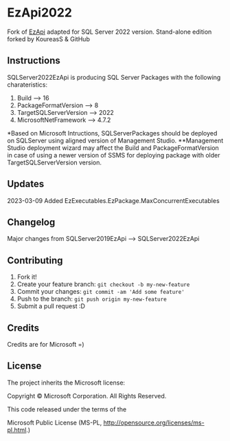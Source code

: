 # EzApi2022

Fork of [EzApi](http://sqlsrvintegrationsrv.codeplex.com/releases/view/21238) adapted for SQL Server 2022 version. Stand-alone edition forked by KoureasS & GitHub

## Instructions
SQLServer2022EzApi is producing SQL Server Packages with the following charateristics:
1. Build --> 16
2. PackageFormatVersion --> 8
3. TargetSQLServerVersion --> 2022
4. MicrosoftNetFramework --> 4.7.2

*Based on Microsoft Intructions, SQLServerPackages should be deployed on SQLServer using aligned version of Management Studio.
**Management Studio deployment wizard may affect the Build and PackageFormatVersion in case of using a newer version of SSMS for deploying package with older TargetSQLServerVersion version.

## Updates
2023-03-09 Added EzExecutables.EzPackage.MaxConcurrentExecutables

## Changelog
Major changes from SQLServer2019EzApi --> SQLServer2022EzApi

## Contributing

1. Fork it!
2. Create your feature branch: `git checkout -b my-new-feature`
3. Commit your changes: `git commit -am 'Add some feature'`
4. Push to the branch: `git push origin my-new-feature`
5. Submit a pull request :D

## Credits

Credits are for Microsoft =)

## License

The project inherits the Microsoft license: 

Copyright © Microsoft Corporation.  All Rights Reserved.

This code released under the terms of the 

Microsoft Public License (MS-PL, http://opensource.org/licenses/ms-pl.html.)
